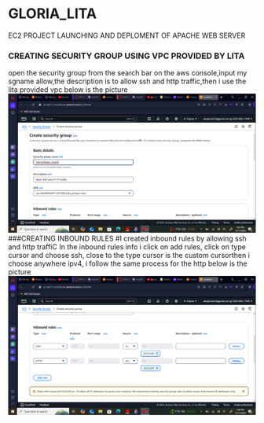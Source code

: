 # GLORIA_LITA
 EC2 PROJECT LAUNCHING AND DEPLOMENT OF APACHE WEB SERVER
### CREATING SECURITY GROUP USING VPC PROVIDED BY LITA
open the security group from the search bar on the aws console,input my sgname allow,the description is to allow ssh and http traffic,then i use the lita provided vpc below is the picture
![security group details](/security-group1.png)
###CREATING INBOUND RULES
#I created inbound rules by allowing ssh and http traffiC
In the inbound rules info i click on add rules, click on type cursor and choose ssh, close to the type cursor is the custom cursorthen i choose anywhere ipv4, i follow the same process for the http below is the picture
![inbound rules picture details](/inbound-rules.png)

